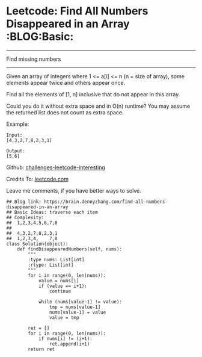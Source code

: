 # Leetcode: Find All Numbers Disappeared in an Array     :BLOG:Basic:


---

Find missing numbers  

---

Given an array of integers where 1 <= a[i] <= n (n = size of array), some elements appear twice and others appear once.  

Find all the elements of [1, n] inclusive that do not appear in this array.  

Could you do it without extra space and in O(n) runtime? You may assume the returned list does not count as extra space.  

Example:  

    Input:
    [4,3,2,7,8,2,3,1]
    
    Output:
    [5,6]

Github: [challenges-leetcode-interesting](https://github.com/DennyZhang/challenges-leetcode-interesting/tree/master/find-all-numbers-disappeared-in-an-array)  

Credits To: [leetcode.com](https://leetcode.com/problems/find-all-numbers-disappeared-in-an-array/description/)  

Leave me comments, if you have better ways to solve.  

    ## Blog link: https://brain.dennyzhang.com/find-all-numbers-disappeared-in-an-array
    ## Basic Ideas: traverse each item
    ## Complexity:
    ##  1,2,3,4,5,6,7,8
    ##
    ##  4,3,2,7,8,2,3,1
    ##  1,2,3,4,    7,8
    class Solution(object):
        def findDisappearedNumbers(self, nums):
            """
            :type nums: List[int]
            :rtype: List[int]
            """
            for i in range(0, len(nums)):
                value = nums[i]
                if (value == i+1):
                    continue
    
                while (nums[value-1] != value):
                    tmp = nums[value-1]
                    nums[value-1] = value
                    value = tmp
    
            ret = []
            for i in range(0, len(nums)):
                if nums[i] != (i+1):
                    ret.append(i+1)
            return ret